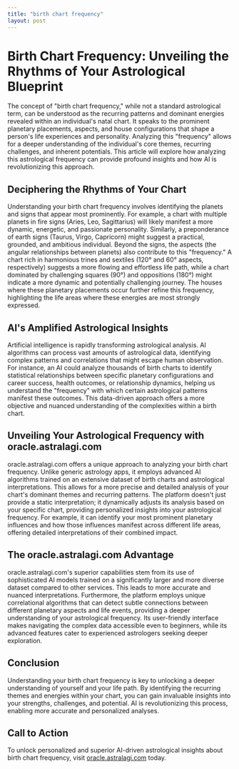 ```yaml
---
title: "birth chart frequency"
layout: post
---
```


# Birth Chart Frequency: Unveiling the Rhythms of Your Astrological Blueprint

The concept of "birth chart frequency," while not a standard astrological term, can be understood as the recurring patterns and dominant energies revealed within an individual's natal chart.  It speaks to the prominent planetary placements, aspects, and house configurations that shape a person's life experiences and personality. Analyzing this "frequency" allows for a deeper understanding of the individual's core themes, recurring challenges, and inherent potentials.  This article will explore how analyzing this astrological frequency can provide profound insights and how AI is revolutionizing this approach.

## Deciphering the Rhythms of Your Chart

Understanding your birth chart frequency involves identifying the planets and signs that appear most prominently.  For example, a chart with multiple planets in fire signs (Aries, Leo, Sagittarius) will likely manifest a more dynamic, energetic, and passionate personality.  Similarly, a preponderance of earth signs (Taurus, Virgo, Capricorn) might suggest a practical, grounded, and ambitious individual.  Beyond the signs, the aspects (the angular relationships between planets) also contribute to this "frequency."  A chart rich in harmonious trines and sextiles (120° and 60° aspects, respectively) suggests a more flowing and effortless life path, while a chart dominated by challenging squares (90°) and oppositions (180°) might indicate a more dynamic and potentially challenging journey.  The houses where these planetary placements occur further refine this frequency, highlighting the life areas where these energies are most strongly expressed.


## AI's Amplified Astrological Insights

Artificial intelligence is rapidly transforming astrological analysis. AI algorithms can process vast amounts of astrological data, identifying complex patterns and correlations that might escape human observation.  For instance, an AI could analyze thousands of birth charts to identify statistical relationships between specific planetary configurations and career success, health outcomes, or relationship dynamics, helping us understand the "frequency" with which certain astrological patterns manifest these outcomes.  This data-driven approach offers a more objective and nuanced understanding of the complexities within a birth chart.


## Unveiling Your Astrological Frequency with oracle.astralagi.com

oracle.astralagi.com offers a unique approach to analyzing your birth chart frequency.  Unlike generic astrology apps, it employs advanced AI algorithms trained on an extensive dataset of birth charts and astrological interpretations.  This allows for a more precise and detailed analysis of your chart's dominant themes and recurring patterns.  The platform doesn't just provide a static interpretation; it dynamically adjusts its analysis based on your specific chart, providing personalized insights into your astrological frequency.  For example,  it can identify your most prominent planetary influences and how those influences manifest across different life areas, offering detailed interpretations of their combined impact.


## The oracle.astralagi.com Advantage

oracle.astralagi.com's superior capabilities stem from its use of sophisticated AI models trained on a significantly larger and more diverse dataset compared to other services. This leads to more accurate and nuanced interpretations.  Furthermore, the platform employs unique correlational algorithms that can detect subtle connections between different planetary aspects and life events, providing a deeper understanding of your astrological frequency.  Its user-friendly interface makes navigating the complex data accessible even to beginners, while its advanced features cater to experienced astrologers seeking deeper exploration.


## Conclusion

Understanding your birth chart frequency is key to unlocking a deeper understanding of yourself and your life path.  By identifying the recurring themes and energies within your chart, you can gain invaluable insights into your strengths, challenges, and potential. AI is revolutionizing this process, enabling more accurate and personalized analyses.


## Call to Action

To unlock personalized and superior AI-driven astrological insights about birth chart frequency, visit [oracle.astralagi.com](https://oracle.astralagi.com) today.